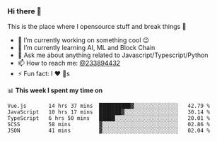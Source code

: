 ### Hi there 👋

<!--
**a233894432/a233894432** is a ✨ _special_ ✨ repository because its `README.md` (this file) appears on your GitHub profile.

Here are some ideas to get you started:

- 🔭 I’m currently working on ...
- 🌱 I’m currently learning ...
- 👯 I’m looking to collaborate on ...
- 🤔 I’m looking for help with ...
- 💬 Ask me about ...
- 📫 How to reach me: ...
- 😄 Pronouns: ...
- ⚡ Fun fact: ...
-->
 
 
This is the place where I opensource stuff and break things :rofl:

- 🔭 I’m currently working on something cool :wink:
- 🌱 I’m currently learning AI, ML and Block Chain
- 💬 Ask me about anything related to Javascript/Typescript/Python
- 📫 How to reach me: [@233894432](https://twitter.com/233894432)
- ⚡ Fun fact: I :heart: :dog:s

📊 **This week I spent my time on**
<!--START_SECTION:waka-->
```text
Vue.js       14 hrs 37 mins  ██████████▓░░░░░░░░░░░░░░   42.79 % 
JavaScript   10 hrs 17 mins  ███████▓░░░░░░░░░░░░░░░░░   30.14 % 
TypeScript   6 hrs 50 mins   █████░░░░░░░░░░░░░░░░░░░░   20.01 % 
SCSS         58 mins         ▓░░░░░░░░░░░░░░░░░░░░░░░░   02.86 % 
JSON         41 mins         ▓░░░░░░░░░░░░░░░░░░░░░░░░   02.04 % 
```
<!--END_SECTION:waka-->
